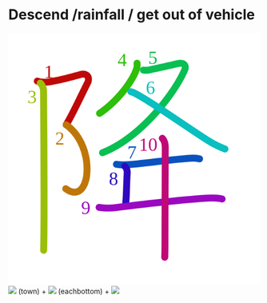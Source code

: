 # Descend /rainfall / get out of vehicle
![964d](Kanji/kanji-colorize/964d.svg)
![](http://www.kanjidamage.com/assets/radsmall/town-5b6cedad9082f836d90ce4150a4c12639ea53c5e5b033e84df6ee78a96d1dddb.jpg) (town) + ![](http://www.kanjidamage.com/assets/radsmall/each-37c2a474571855767f5272fae7a865ab752b9221fd7790e91b194ddd187b0876.jpg) (eachbottom) + ![](http://www.kanjidamage.com/assets/radsmall/fuckkk-4a6a4d8b9672bdbf16a01385884c1031ec75021c7ed73de6aa2f4a61ca8249b5.jpg)